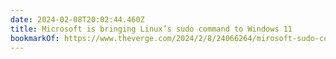 ```yaml
---
date: 2024-02-08T20:02:44.460Z
title: Microsoft is bringing Linux’s sudo command to Windows 11
bookmarkOf: https://www.theverge.com/2024/2/8/24066264/mirosoft-sudo-command-windows-11-feature
---
```


